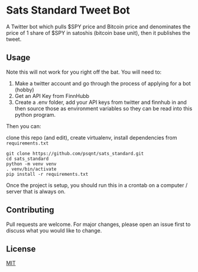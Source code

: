 # Sats Standard Tweet Bot

A Twitter bot which pulls $SPY price and Bitcoin price and denominates the price of 1 share of $SPY in satoshis (bitcoin base unit), then it publishes the tweet.

## Usage

Note this will not work for you right off the bat. You will need to:
1. Make a twitter account and go through the process of applying for a bot (hobby)
2. Get an API Key from FinnHubb
3. Create a .env folder, add your API keys from twitter and finnhub in and then source those as environment variables so they can be read into this python program.

Then you can:

clone this repo (and edit), create virtualenv, install dependencies from `requirements.txt`

```
git clone https://github.com/psqnt/sats_standard.git
cd sats_standard
python -m venv venv
. venv/bin/activate
pip install -r requirements.txt
```

Once the project is setup, you should run this in a crontab on a computer / server that is always on.

## Contributing

Pull requests are welcome. For major changes, please open an issue first to discuss what you would like to change.

## License
[MIT](https://github.com/psqnt/sats_standard/blob/master/LICENSE)